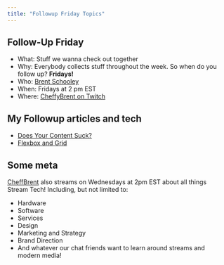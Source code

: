 ```yaml
---
title: "Followup Friday Topics"
---
```


## Follow-Up Friday

- What: Stuff we wanna check out together
- Why: Everybody collects stuff throughout the week. So when do you follow up? **Fridays!**
- Who: [Brent Schooley](https://twitter.com/brentschooley)
- When: Fridays at 2 pm EST
- Where: [CheffyBrent on Twitch](https://www.twitch.tv/chefbrent)

## My Followup articles and tech

- [Does Your Content Suck?](https://stackingthebricks.com/does-your-content-suck/)
- [Flexbox and Grid](https://css-tricks.com/quick-whats-the-difference-between-flexbox-and-grid/)

## Some meta

[CheffBrent](https://www.twitch.tv/chefbrent) also streams on Wednesdays at 2pm EST about all things Stream Tech! Including, but not limited to:

- Hardware
- Software
- Services
- Design
- Marketing and Strategy
- Brand Direction
- And whatever our chat friends want to learn around streams and modern media!
